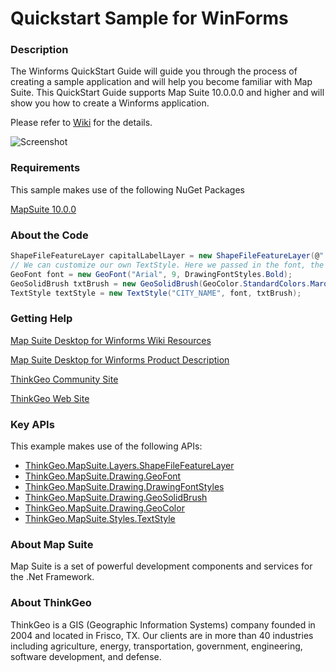 # Quickstart Sample for WinForms

### Description
The Winforms QuickStart Guide will guide you through the process of creating a sample application and will help you become familiar with Map Suite. This QuickStart Guide supports Map Suite 10.0.0.0 and higher and will show you how to create a Winforms application.

Please refer to [Wiki](http://wiki.thinkgeo.com/wiki/map_suite_desktop_for_winforms) for the details.

![Screenshot](https://gitlab.com/thinkgeo/public/thinkgeo-desktop-maps/-/raw/support/v10/samples/winforms/QuickstartSample/Screenshot.png)

### Requirements
This sample makes use of the following NuGet Packages

[MapSuite 10.0.0](https://www.nuget.org/packages?q=ThinkGeo)

### About the Code
```csharp
ShapeFileFeatureLayer capitalLabelLayer = new ShapeFileFeatureLayer(@"../../Data/WorldCapitals.shp");
// We can customize our own TextStyle. Here we passed in the font, the size, the style and the color.
GeoFont font = new GeoFont("Arial", 9, DrawingFontStyles.Bold);
GeoSolidBrush txtBrush = new GeoSolidBrush(GeoColor.StandardColors.Maroon);
TextStyle textStyle = new TextStyle("CITY_NAME", font, txtBrush);
```
### Getting Help

[Map Suite Desktop for Winforms Wiki Resources](http://wiki.thinkgeo.com/wiki/map_suite_desktop_for_winforms)

[Map Suite Desktop for Winforms Product Description](https://thinkgeo.com/ui-controls#desktop-platforms)

[ThinkGeo Community Site](http://community.thinkgeo.com/)

[ThinkGeo Web Site](http://www.thinkgeo.com)

### Key APIs
This example makes use of the following APIs:
- [ThinkGeo.MapSuite.Layers.ShapeFileFeatureLayer](http://wiki.thinkgeo.com/wiki/api/thinkgeo.mapsuite.layers.shapefilefeaturelayer)
- [ThinkGeo.MapSuite.Drawing.GeoFont](http://wiki.thinkgeo.com/wiki/api/thinkgeo.mapsuite.drawing.geofont)
- [ThinkGeo.MapSuite.Drawing.DrawingFontStyles](http://wiki.thinkgeo.com/wiki/api/thinkgeo.mapsuite.drawing.drawingfontstyles)
- [ThinkGeo.MapSuite.Drawing.GeoSolidBrush](http://wiki.thinkgeo.com/wiki/api/thinkgeo.mapsuite.drawing.geosolidbrush)
- [ThinkGeo.MapSuite.Drawing.GeoColor](http://wiki.thinkgeo.com/wiki/api/thinkgeo.mapsuite.drawing.geocolor)
- [ThinkGeo.MapSuite.Styles.TextStyle](http://wiki.thinkgeo.com/wiki/api/thinkgeo.mapsuite.styles.textstyle)

### About Map Suite
Map Suite is a set of powerful development components and services for the .Net Framework.

### About ThinkGeo
ThinkGeo is a GIS (Geographic Information Systems) company founded in 2004 and located in Frisco, TX. Our clients are in more than 40 industries including agriculture, energy, transportation, government, engineering, software development, and defense.
